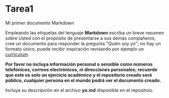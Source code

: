 # Tarea1
Mi primer documento Markdown

Empleando las etiquetas del lenguaje **Markdown** escriba un breve resumen sobre Usted con el propósito de presentarse a sus demás compañeros, cree un documento para responder la pregunta "Quién soy yo"; no hay un formato único, puede recibir inspiración revisando por ejemplo un [curriculum](https://www.modelos-de-curriculum.com/curriculum-academico/). 

**Por favor no incluya información personal o sensible como números telefónicos, correos electrónicos, ni direcciones personales; recuerde que este es solo un ejercicio académico y el repositorio creado será público, cualquier persona en el mundo podrá ver el documento creado.**

Incluya su descripción en el archivo **yo.md** disponible en el repositoio.
